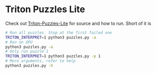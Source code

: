 # Triton Puzzles Lite

Check out [Triton-Puzzles-Lite](https://github.com/SiriusNEO/Triton-Puzzles-Lite) for source and how to run.
Short of it is 
```bash
# Run all puzzles. Stop at the first failed one
TRITON_INTERPRET=1 python3 puzzles.py -a
# Run on GPU
python3 puzzles.py -a
# Only run puzzle 1
TRITON_INTERPRET=1 python3 puzzles.py -p 1
# More arguments, refer to help
python3 puzzles.py -h
```